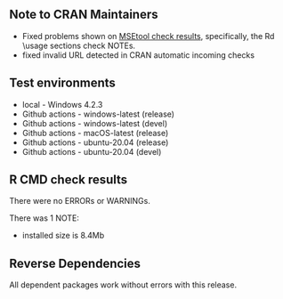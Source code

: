 ## Note to CRAN Maintainers

- Fixed problems shown on [MSEtool check results](https://cran.r-project.org/web/checks/check_results_MSEtool.html),
 specifically, the Rd \usage sections check NOTEs.
- fixed invalid URL detected in CRAN automatic incoming checks

## Test environments
* local - Windows 4.2.3
* Github actions - windows-latest (release)
* Github actions - windows-latest (devel)
* Github actions - macOS-latest (release)
* Github actions - ubuntu-20.04 (release)
* Github actions - ubuntu-20.04 (devel)


## R CMD check results
There were no ERRORs or WARNINGs. 

There was 1 NOTE:
  - installed size is 8.4Mb

## Reverse Dependencies
All dependent packages work without errors with this release.
